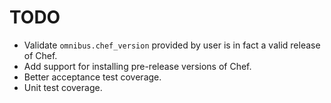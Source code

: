 # TODO

* Validate `omnibus.chef_version` provided by user is in fact a valid release
  of Chef.
* Add support for installing pre-release versions of Chef.
* Better acceptance test coverage.
* Unit test coverage.
